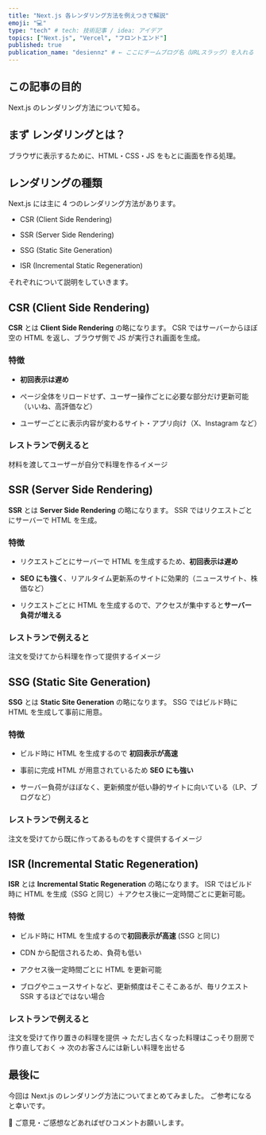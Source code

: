 ```yaml
---
title: "Next.js 各レンダリング方法を例えつきで解説"
emoji: "💻️"
type: "tech" # tech: 技術記事 / idea: アイデア
topics: ["Next.js", "Vercel", "フロントエンド"]
published: true
publication_name: "desiennz" # ← ここにチームブログ名（URLスラッグ）を入れる
---
```


## この記事の目的

Next.js のレンダリング方法について知る。

## まず レンダリングとは？

ブラウザに表示するために、HTML・CSS・JS をもとに画面を作る処理。

## レンダリングの種類

Next.js には主に 4 つのレンダリング方法があります。

- CSR (Client Side Rendering)

- SSR (Server Side Rendering)

- SSG (Static Site Generation)

- ISR (Incremental Static Regeneration)

それぞれについて説明をしていきます。

## CSR (Client Side Rendering)

**CSR** とは **Client Side Rendering** の略になります。
CSR ではサーバーからほぼ空の HTML を返し、ブラウザ側で JS が実行され画面を生成。

### 特徴

- **初回表示は遅め**

- ぺージ全体をリロードせず、ユーザー操作ごとに必要な部分だけ更新可能（いいね、高評価など）

- ユーザーごとに表示内容が変わるサイト・アプリ向け（X、Instagram など）

### レストランで例えると

材料を渡してユーザーが自分で料理を作るイメージ

## SSR (Server Side Rendering)

**SSR** とは **Server Side Rendering** の略になります。
SSR ではリクエストごとにサーバーで HTML を生成。

### 特徴

- リクエストごとにサーバーで HTML を生成するため、**初回表示は遅め**

- **SEO にも強く**、リアルタイム更新系のサイトに効果的（ニュースサイト、株価など）

- リクエストごとに HTML を生成するので、アクセスが集中すると**サーバー負荷が増える**

### レストランで例えると

注文を受けてから料理を作って提供するイメージ

## SSG (Static Site Generation)

**SSG** とは **Static Site Generation** の略になります。
SSG ではビルド時に HTML を生成して事前に用意。

### 特徴

- ビルド時に HTML を生成するので **初回表示が高速**

- 事前に完成 HTML が用意されているため **SEO にも強い**

- サーバー負荷がほぼなく、更新頻度が低い静的サイトに向いている（LP、ブログなど）

### レストランで例えると

注文を受けてから既に作ってあるものをすぐ提供するイメージ

## ISR (Incremental Static Regeneration)

**ISR** とは **Incremental Static Regeneration** の略になります。
ISR ではビルド時に HTML を生成（SSG と同じ）＋アクセス後に一定時間ごとに更新可能。

### 特徴

- ビルド時に HTML を生成するので**初回表示が高速** (SSG と同じ)

- CDN から配信されるため、負荷も低い

- アクセス後一定時間ごとに HTML を更新可能

- ブログやニュースサイトなど、更新頻度はそこそこあるが、毎リクエスト SSR するほどではない場合

### レストランで例えると

注文を受けて作り置きの料理を提供 → ただし古くなった料理はこっそり厨房で作り直しておく → 次のお客さんには新しい料理を出せる

## 最後に

今回は Next.js のレンダリング方法についてまとめてみました。
ご参考になると幸いです。

📌 ご意見・ご感想などあればぜひコメントお願いします。
